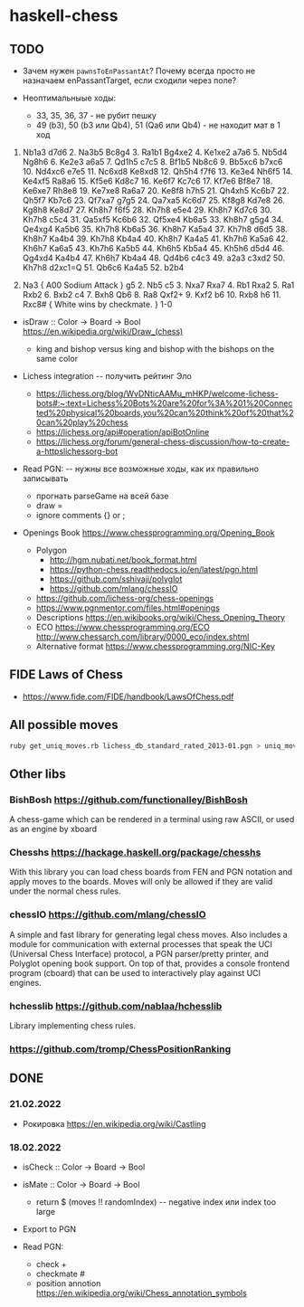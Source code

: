 # haskell-chess

## TODO

* Зачем нужен `pawnsToEnPassantAt`? Почему всегда просто не назначаем enPassantTarget, если сходили через поле?

* Неоптимальныые ходы: 
   * 33, 35, 36, 37 - не рубит пешку
   * 49 (b3),  50 (b3 или Qb4), 51 (Qa6 или Qb4) - не находит мат в 1 ход

1. Nb1a3 d7d6 2. Na3b5 Bc8g4 3. Ra1b1 Bg4xe2 4. Ke1xe2 a7a6 5. Nb5d4 Ng8h6 6. Ke2e3 a6a5 7. Qd1h5 c7c5 8. Bf1b5 Nb8c6 9. Bb5xc6 b7xc6 10. Nd4xc6 e7e5 11. Nc6xd8 Ke8xd8 12. Qh5h4 f7f6 13. Ke3e4 Nh6f5 14. Ke4xf5 Ra8a6 15. Kf5e6 Kd8c7 16. Ke6f7 Kc7c6 17. Kf7e6 Bf8e7 18. Ke6xe7 Rh8e8 19. Ke7xe8 Ra6a7 20. Ke8f8 h7h5 21. Qh4xh5 Kc6b7 22. Qh5f7 Kb7c6 23. Qf7xa7 g7g5 24. Qa7xa5 Kc6d7 25. Kf8g8 Kd7e8 26. Kg8h8 Ke8d7 27. Kh8h7 f6f5 28. Kh7h8 e5e4 29. Kh8h7 Kd7c6 30. Kh7h8 c5c4 31. Qa5xf5 Kc6b6 32. Qf5xe4 Kb6a5 33. Kh8h7 g5g4 34. Qe4xg4 Ka5b6 35. Kh7h8 Kb6a5 36. Kh8h7 Ka5a4 37. Kh7h8 d6d5 38. Kh8h7 Ka4b4 39. Kh7h8 Kb4a4 40. Kh8h7 Ka4a5 41. Kh7h6 Ka5a6 42. Kh6h7 Ka6a5 43. Kh7h6 Ka5b5 44. Kh6h5 Kb5a4 45. Kh5h6 d5d4 46. Qg4xd4 Ka4b4 47. Kh6h7 Kb4a4 48. Qd4b6 c4c3 49. a2a3 c3xd2 50. Kh7h8 d2xc1=Q 51. Qb6c6 Ka4a5 52. b2b4

1. Na3 { A00 Sodium Attack } g5 2. Nb5 c5 3. Nxa7 Rxa7 4. Rb1 Rxa2 5. Ra1 Rxb2 6. Bxb2 c4 7. Bxh8 Qb6 8. Ra8 Qxf2+ 9. Kxf2 b6 10. Rxb8 h6 11. Rxc8# { White wins by checkmate. } 1-0

* isDraw :: Color -> Board -> Bool https://en.wikipedia.org/wiki/Draw_(chess)
  * king and bishop versus king and bishop with the bishops on the same color
* Lichess integration -- получить рейтинг Эло
  * https://lichess.org/blog/WvDNticAAMu_mHKP/welcome-lichess-bots#:~:text=Lichess%20Bots%20are%20for%3A%201%20Connected%20physical%20boards,you%20can%20think%20of%20that%20can%20play%20chess
  * https://lichess.org/api#operation/apiBotOnline
  * https://lichess.org/forum/general-chess-discussion/how-to-create-a-httpslichessorg-bot
* Read PGN: -- нужны все возможные ходы, как их правильно записывать
  * прогнать parseGame на всей базе
  * draw =
  * ignore comments {} or ;

* Openings Book https://www.chessprogramming.org/Opening_Book
  * Polygon
    * http://hgm.nubati.net/book_format.html
    * https://python-chess.readthedocs.io/en/latest/pgn.html
    * https://github.com/sshivaji/polyglot
    * https://github.com/mlang/chessIO
  * https://github.com/lichess-org/chess-openings
  * https://www.pgnmentor.com/files.html#openings
  * Descriptions https://en.wikibooks.org/wiki/Chess_Opening_Theory
  * ECO https://www.chessprogramming.org/ECO http://www.chessarch.com/library/0000_eco/index.shtml
  * Alternative format https://www.chessprogramming.org/NIC-Key

## FIDE Laws of Chess

* https://www.fide.com/FIDE/handbook/LawsOfChess.pdf

## All possible moves

```sh
ruby get_uniq_moves.rb lichess_db_standard_rated_2013-01.pgn > uniq_moves.txt
```

## Other libs

### BishBosh https://github.com/functionalley/BishBosh

A chess-game which can be rendered in a terminal using raw ASCII, or used as an engine by xboard

### Chesshs https://hackage.haskell.org/package/chesshs

With this library you can load chess boards from FEN and PGN notation and apply moves to the boards. Moves will only be allowed if they are valid under the normal chess rules.

### chessIO https://github.com/mlang/chessIO

A simple and fast library for generating legal chess moves. Also includes a module for communication with external processes that speak the UCI (Universal Chess Interface) protocol, a PGN parser/pretty printer, and Polyglot opening book support. On top of that, provides a console frontend program (cboard) that can be used to interactively play against UCI engines.

### hchesslib https://github.com/nablaa/hchesslib

Library implementing chess rules.


### https://github.com/tromp/ChessPositionRanking


## DONE
### 21.02.2022
* Рокировка https://en.wikipedia.org/wiki/Castling

### 18.02.2022
* isCheck :: Color -> Board -> Bool
* isMate :: Color -> Board -> Bool
  * return $ (moves !! randomIndex) -- negative index или index too large
* Export to PGN

* Read PGN:
  + check +
  + checkmate #
  + position annotion https://en.wikipedia.org/wiki/Chess_annotation_symbols

